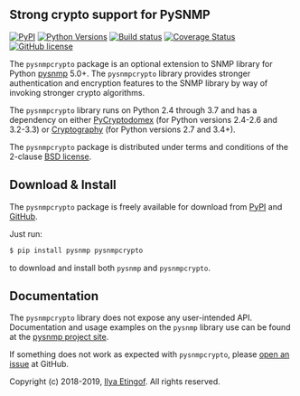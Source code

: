 
Strong crypto support for PySNMP
--------------------------------
[![PyPI](https://img.shields.io/pypi/v/pysnmpcrypto.svg?maxAge=2592000)](https://pypi.org/project/pysnmpcrypto)
[![Python Versions](https://img.shields.io/pypi/pyversions/pysnmpcrypto.svg)](https://pypi.org/project/pysnmpcrypto/)
[![Build status](https://travis-ci.org/etingof/pysnmpcrypto.svg?branch=master)](https://travis-ci.org/etingof/pysnmpcrypto)
[![Coverage Status](https://img.shields.io/codecov/c/github/etingof/pysnmpcrypto.svg)](https://codecov.io/github/etingof/pysnmpcrypto)
[![GitHub license](https://img.shields.io/badge/license-BSD-blue.svg)](https://raw.githubusercontent.com/etingof/pysnmpcrypto/master/LICENSE.rst)

The `pysnmpcrypto` package is an optional extension to SNMP library for
Python [pysnmp](http://snmplabs.com/pysnmp/) 5.0+. The `pysnmpcrypto` library
provides stronger authentication and encryption features to the SNMP library
by way of invoking stronger crypto algorithms.

The `pysnmpcrypto` library runs on Python 2.4 through 3.7 and has a dependency
on either [PyCryptodomex](https://github.com/Legrandin/pycryptodome) (for Python
versions 2.4-2.6 and 3.2-3.3) or
[Cryptography](https://github.com/pyca/cryptography) (for Python versions
2.7 and 3.4+).

The `pysnmpcrypto` package is distributed under terms and conditions of the
2-clause [BSD license](http://snmplabs.com/pysnmpcrypto/license.html).

Download & Install
------------------

The `pysnmpcrypto` package is freely available for download from
[PyPI](https://pypi.org/project/pysnmpcrypto)
and [GitHub](https://github.com/etingof/pysnmpcrypto.git).

Just run:

```bash
$ pip install pysnmp pysnmpcrypto
```
    
to download and install both `pysnmp` and `pysnmpcrypto`.

Documentation
-------------

The `pysnmpcrypto` library does not expose any user-intended API. Documentation
and usage examples on the `pysnmp` library use can be found at the
[pysnmp project site](http://snmplabs.com/pysnmp/).

If something does not work as expected with `pysnmpcrypto`, please
[open an issue](https://github.com/etingof/pysnmpcrypto/issues) at GitHub.

Copyright (c) 2018-2019, [Ilya Etingof](mailto:etingof@gmail.com). All rights reserved.
